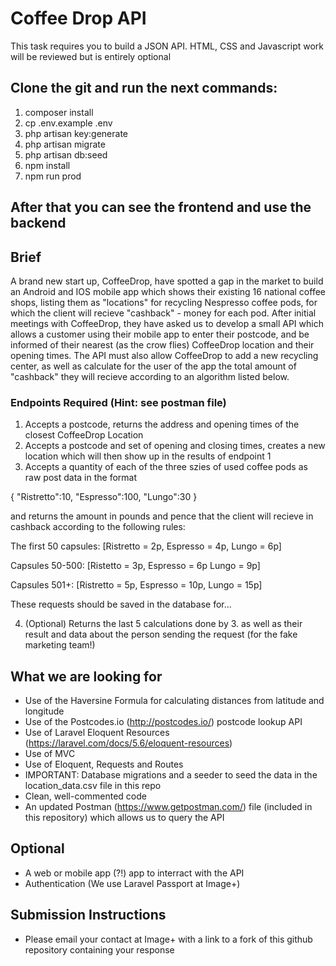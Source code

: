 # Coffee Drop API
This task requires you to build a JSON API. HTML, CSS and Javascript work will be reviewed but is entirely optional
## Clone the git and run the next commands:
1. composer install
2. cp .env.example .env
3. php artisan key:generate
4. php artisan migrate
5. php artisan db:seed
6. npm install
7. npm run prod
## After that you can see the frontend and use the backend
## Brief
A brand new start up, CoffeeDrop, have spotted a gap in the market to build an Android and IOS mobile app which shows their existing 16 national coffee shops, listing them as "locations" for recycling Nespresso coffee pods, for which the client will recieve "cashback" - money for each pod.
After initial meetings with CoffeeDrop, they have asked us to develop a small API which allows a customer using their mobile app to enter their postcode, and be informed of their nearest (as the crow flies) CoffeeDrop location and their opening times.
The API must also allow CoffeeDrop to add a new recycling center, as well as calculate for the user of the app the total amount of "cashback" they will recieve according to an algorithm listed below.
 
### Endpoints Required (Hint: see postman file)
 1. Accepts a postcode, returns the address and opening times of the closest CoffeeDrop Location
 2. Accepts a postcode and set of opening and closing times, creates a new location which will then show up in the results of endpoint 1
 3. Accepts a quantity of each of the three szies of used coffee pods as raw post data in the format 
 
 {
	"Ristretto":10,
	"Espresso":100,
  	"Lungo":30
  }
  
  and returns the amount in pounds and pence that the client will recieve in cashback according to the following rules:
  
  The first 50 capsules: [Ristretto = 2p, Espresso = 4p, Lungo = 6p]
  
  Capsules 50-500: [Ristetto = 3p, Espresso = 6p Lungo = 9p]
  
  Capsules 501+: [Ristretto = 5p, Espresso = 10p, Lungo = 15p]
  
  These requests should be saved in the database for...
  
  4. (Optional) Returns the last 5 calculations done by 3. as well as their result and data about the person sending the request (for the fake marketing team!)
 
## What we are looking for
 - Use of the Haversine Formula for calculating distances from latitude and longitude
 - Use of the Postcodes.io (http://postcodes.io/) postcode lookup API
 - Use of Laravel Eloquent Resources (https://laravel.com/docs/5.6/eloquent-resources)
 - Use of MVC
 - Use of Eloquent, Requests and Routes
 - IMPORTANT: Database migrations and a seeder to seed the data in the location_data.csv file in this repo
 - Clean, well-commented code 
 - An updated Postman (https://www.getpostman.com/) file (included in this repository) which allows us to query the API
 
## Optional
 - A web or mobile app (?!) app to interract with the API
 - Authentication (We use Laravel Passport at Image+)
 
 
 ## Submission Instructions
  - Please email your contact at Image+ with a link to a fork of this github repository containing your response

